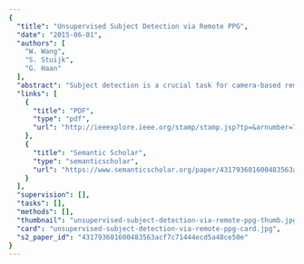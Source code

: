 ```yaml
---
{
  "title": "Unsupervised Subject Detection via Remote PPG",
  "date": "2015-06-01",
  "authors": [
    "W. Wang",
    "S. Stuijk",
    "G. Haan"
  ],
  "abstract": "Subject detection is a crucial task for camera-based remote healthcare monitoring. Most existing methods in subject detection rely on supervised learning of physical appearance features. However, their performances are highly restricted to the pretrained appearance model, while still suffering from the false detection of human-similar objects. In this paper, we propose a novel unsupervised method to detect alive subject in a video using physiological features. Our basic idea originates from the observation that only living skin tissue of a human presents pulse signals, which can be exploited as the feature to distinguish human skin from nonhuman surfaces in videos. The proposed VPS method, named voxel-pulse-spectral, consists of three steps: it 1) creates hierarchical voxels across the video for temporally parallel pulse extraction; 2) builds a similarity matrix for hierarchical pulse signals based on their intrinsic properties; and 3) utilizes incremental sparse matrix decomposition with hierarchical fusion to robustly identify and combine the voxels that correspond to single/multiple subjects. Numerous experiments demonstrate the superior performance of VPS over a state-of-the-art method. On average, VPS improves 82.2% on the precision of skin-region detection; 595.5% on the Pearson correlation, and 542.2% on Bland-Altman agreement of instant pulse rate. ANOVA shows that in all-round evaluations, the improvements of VPS are significant. The proposed method is the first method that uses pulse to robustly detect alive subjects in realistic scenarios, which can be favorably applied for healthcare monitoring.",
  "links": [
    {
      "title": "PDF",
      "type": "pdf",
      "url": "http://ieeexplore.ieee.org/stamp/stamp.jsp?tp=&arnumber=7114247"
    },
    {
      "title": "Semantic Scholar",
      "type": "semanticscholar",
      "url": "https://www.semanticscholar.org/paper/431793601600483563acf7c71444ecd5a48ce50e"
    }
  ],
  "supervision": [],
  "tasks": [],
  "methods": [],
  "thumbnail": "unsupervised-subject-detection-via-remote-ppg-thumb.jpg",
  "card": "unsupervised-subject-detection-via-remote-ppg-card.jpg",
  "s2_paper_id": "431793601600483563acf7c71444ecd5a48ce50e"
}
---
```



